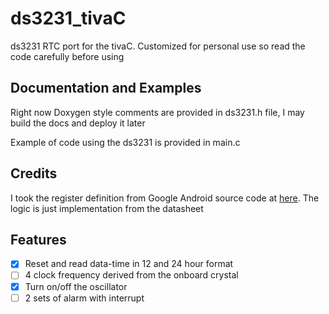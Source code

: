 # ds3231_tivaC

ds3231 RTC port for the tivaC. Customized for personal use so read the code carefully before using

## Documentation and Examples

Right now Doxygen style comments are provided in ds3231.h file, I may build the docs and deploy it later

Example of code using the ds3231 is provided in main.c

## Credits

I took the register definition from Google Android source code at [here](1). The logic is just implementation from the datasheet

## Features

- [x] Reset and read data-time in 12 and 24 hour format
- [ ] 4 clock frequency derived from the onboard crystal
- [x] Turn on/off the oscillator
- [ ] 2 sets of alarm with interrupt

[1]: https://android.googlesource.com/device/ti/bootloader/uboot/+/master/drivers/rtc/ds3231.c